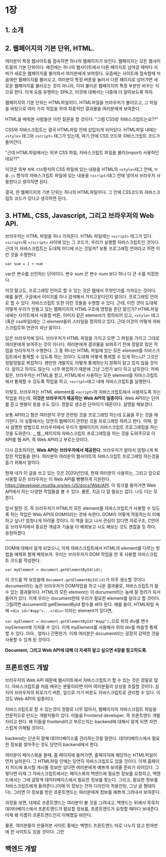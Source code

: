 # 1장

## 1. 소개

## 2. 웹페이지의 기본 단위, HTML.
여러분이 특정 웹사이트를 접속하면 하나의 웹페이지가 보인다. 웹페이지는 모든 웹사이트들의 기본 단위이다. 예전에는 하나의 웹사이트에서 다른 페이지로 넘어갈 때마다 서버가 새로운 웹페이지를 불러와서 여러분에게 보여줬다. 요즘에는 사이트에 접속할때 처음에만 웹페이지를 불러오고, 여러분이 특정 버튼을 눌러서 다른 페이지로 넘어가면 새로운 웹페이지를 불러오는 것이 아니라, 이미 불러온 웹페이지의 특정 부분만 바꾸는 식으로 한다. 이게 요즘 유행하는 SPA고, 이것에 대해서는 나중에 더 알아보도록 하자.

웹페이지의 기본 단위는 HTML파일이다. HTML파일을 브라우저가 불러오고, 그 파일을 바탕으로 여러 가지 작업을 하여 최종적인 결과물을 여러분에게 보여준다.

HTML을 배워본 사람들은 이런 질문을 할 것이다: "그럼 CSS랑 자바스크립트는요??"

CSS와 자바스크립트는 결국 HTML파일 안에 삽입되게 되어있다. HTML파일 내에는 `<style>` 태그와 `<script>` 태그가 있는데, 여기 안에 CSS 코드와 자바스크립트 코드가 들어간다.

"근데 HTML파일에서는 외부 CSS 파일, 자바스크립트 파일을 불러(import) 사용하던데요??"

이것은 외부 `제목.CSS`형식의 CSS 파일에 있는 내용을 HTML의 `<style>`태그 안에, `이름.js` 형식의 자바스크립트 파일에 있는 내용을 `<script>`태그 안에 넣어서 브라우저 사용한다고 생각하면 된다.

결국, 한 웹페이지의 기본 단위는 하나의 HTML파일이다. 그 안에 CSS코드와 자바스크립트 코드가 있다고 생각하면 된다.

## 3. HTML, CSS, Javascript, 그리고 브라우저의 Web API.

브라우저는 HTML 파일을 하나 가져온다. HTML 파일에는 `<script>` 태그가 있다.
`<script>`와 `</script>` 사이에 있는 그 코드가, 우리가 실행할 자바스크립트인 것이다.
근데 이 자바스크립트는 도대체 어디에 쓰는 것일까?
보통 프로그래밍 언어라고 하면 이런 것을 수행한다:
    
    var sum = 1 + num

var은 변수를 선언하는 단어이다. 변수 sum 은 변수 num 보다 하나 더 큰 수를 저장한다.

이것 말고도, 프로그래밍 언어로 할 수 있는 것은 웹에서 무엇인가를 가져오는 것이다. 예를 들면, 구글에서 이미지를 하나 검색해서 가지고온다던지 말이다. 프로그래밍 언어로 할 수 있다.
자바스크립트 또한 이런 것들을 수행할 수 있다. 근데, 이런 것이 도대체 어떻게 우리가 만들고 있는 웹페이지의 HTML구조에 영향을 준단 말인가?
HTML파일 내에는 사이트에서 사용할 버튼, 이미지 같은 element가 정의되어 있고, `<style>` 태그 (혹은 css파일)에는 그 element들의 스타일을 정의하고 있다. 근데 이것이 어떻게 자바스크립트와 연관이 되냔 말이다.

답은 브라우저에 있다.
브라우저가 HTML 파일을 가지고 오면 그 파일을 가지고 그대로 여러분에게 보여주는 것이 아니다.
여러분에게 결과물을 보여주기 전에 정말로 많은 작업을 브라우저가 수행한다.
그 중 하나는 HTML 파일에 있는 모든 element를 자바스크립트에서 통제할 수 있도록 하는 것이다.
도대체 어떻게 통제할 수 있게 하느냐?
그것은 정말정말로 복잡하다. 왠만한 개발자도 어떻게 통제하는지 정확히 알고 있지 않을 것이다. 알려고 하지도 않는다. 너무 복잡하기 때문에 그냥 그런가 보다 하고 납득한다.
어찌 됬든, 브라우저는 HTML을 받고, HTML에서 사용하는 모든 element를 자바스크립트에서 통제할 수 있도록 작업을 하고, `<script>`태그 내에 자바스크립트를 실행한다.

이렇듯, 브라우저는 HTML element를 `<script>`의 자바스크립트에서 사용하도록 하는 작업을 하는데, __이것은 브라우저가 제공하는 Web API의 일종이다__.
Web API라는 단어를 듣고 멘붕이 왔을 수도 있다. 정말로 생소한 단어이기 때문이다. 설명을 해보겠다.

보통 API라고 함은 여러분이 무엇 관련된 것을 프로그래밍 하는데 도움을 주는 것을 얘기한다.
이 상황에서는 당연히 웹페이지 관련된 것을 프로그래밍 하려고 한다.
이때, 앞서 설명한 방법으로 브라우저에서 우리가 웹페이지의 자바스크립트 프로그래밍을 하는 것을 도와준다.
__웹__페이지의 자바스크립트 프로그래밍을 하는 것을 도와주므로 이 API를 웹 API, 즉 Web API라고 부르는것이다.

다시 강조하지만, __Web API는 브라우저에서 제공한다__.
브라우저가 알아서 엄청나게 복잡한 작업들을 한다. 여러분이 여러분의 웹사이트의 자바스크립트 프로그래밍 하는것을 돕기 위해서 말이다.

현재 내가 이 글을 쓰고 있는 것은 2020년인데, 현재 여러분이 사용하는, 그리고 앞으로 사용할 모든 브라우저는 이 Web API를 빵빵하게 지원한다.
https://developer.mozilla.org/en-US/docs/Web/API. 이 링크를 들어가면 Web API에서 하는 다양한 작업들을 볼 수 있다.
물론, 지금 다 알 필요는 없다. 나도 다는 모른다.

앞서 말한 것, 즉 브라우저가 HTML의 모든 element를 자바스크립트가 사용할 수 있도록 하는 작업은 Web API의 DOM이라는 것에 속한다.
DOM이 어떻게 작동하는지 이해하고 싶나? 엄청나게 어려울 것이다. 이 책을 읽고 나서 관심이 있다면 자료구조, C언어 등 브라우저에서 중요한 개념과 기술을 더 배워보고 시도 해보는 것도 괜찮을 듯 하다. 응원하겠다.

---

DOM에 대해서 알게 되었으니, 이제 자바스크립트에서 HTML의 element를 다루는 방법을 예제와 함께 배워보자.
우리는 브라우저가 DOM 작업을 한 후 사용할 자바스크립트 코드를 작성한다.

`var myElement = document.getElementById(id);`

이 코드를 딱 보았을때 `document.getElementById(id)`가 아주 생소할 것이다.
document라는 놈은 브라우저가 DOM작업을 하고 나온 결과물로, 자바스크립트가 쓸 수 있는 결과물이다.
HTML의 모든 element는 이 document라는 놈에 잘 정리가 되서 들어가 있다.
이제 우리는 document한테 우리가 필요한 element를 달라고 할 것이다.
그럴려면 document의 getElementById 함수를 써야 된다.
예를 들어, HTML파일 속에 `<div id="#app">...</div>` 이라는 element가 있다면,

`var myElement = document.getElementById("#app");`으로 위의 div를 변수 myElement에 가져올 수 있다. 이제 myElement를 사용해서 위의 div를 마음껏 통제할 수 있다. 
아아.. 얼마나 간편한가.
이제 여러분은 document라는 굉장히 강력한 것을 사용할 수 있게 된 것이다.

**Document, 그리고 Web API에 대해 더 자세히 알고 싶으면 4장을 참고하도록.**

## 프론트엔드 개발

브라우저의 Web API 때문에 웹사이트에서 자바스크립트가 할 수 있는 것은 정말로 많다. 자바스크립트를 처음 배우는 분들이라면 아마 여러분들의 상상을 초월할 것이다. 심지어 브라우저의 뒤로가기 버튼, 앞으로 가기 버튼도 자바스크립트로 관리할 수 있다. 이것도 Web API의 일종이다.

자바스크립트로 할 수 있는것이 정말로 너무 많아서, 웹페이지의 자바스크립트 파일을 전문적으로 만드는 개발자들이 있다. 이들을 Frontend developer, 즉 프론트앤드 개발자라고 한다. 왜 이들을 frontend라고 부르는지는 backend에 대해서 알게 되면 자연스럽게 이해될 것이다.

backend는 단순히 말해 데이터베이스를 관리하는것을 말한다. 데이터베이스에서 필요한 정보를 찾아주는 것도 당연히 backend에서 한다.

여러분이 페이스북을 쓸때, 홈 페이지에 들어가면, 홈페이지에 해당하는 HTML파일이 먼저 날라온다. 그 HTML파일 안에는 당연히 자바스크립트도 있을 것이다. 이제 홈페이지 피드에 표시할 게시물 정보만 있다면 여러분에게 예쁘게 보여줄 준비가 되어있다. 그렇다면 이제 그 자바스크립트에서는 페이스북의 백엔드에 필요한 정보를 요청하고, 백엔드에서는 그에 걸맞게 데이터베이스에서 필요한 정보를 찾는다. 그리고, 필요한 정보를 자바스크립트에게 돌려준다.(이때 이 정보는 전혀 디자인이 적용안된, 그냥 글 형태이다). 그러면 이 정보를 받은 프론트앤드는 여러분에게 정보를 예쁘게 그려내서 보여준다.

과정을 보면, 대체로 프론트앤드는 여러분이 볼 것을 그려내고, 백엔드는 뒤에서 묵묵히 데이터베이스에서 프론트엔드가 필요할 정보를, 프론트엔드가 요청할 때마다 보내준다. 이제 왜 이름이 프론트앤드인지 이해했길 바란다.

물론, 여러분들이 만들어본 사이트 중에는 백앤드 프론트앤드 따로 나누지 않고 한꺼번에 한 사이트도 있을 것이다. 그런

## 백엔드 개발